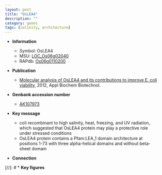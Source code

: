 ```yaml
---
layout: post
title: "OsLEA4"
description: ""
category: genes
tags: [salinity, architecture]
---
```


* **Information**  
    + Symbol: OsLEA4  
    + MSU: [LOC_Os06g02040](http://rice.plantbiology.msu.edu/cgi-bin/ORF_infopage.cgi?orf=LOC_Os06g02040)  
    + RAPdb: [Os06g0110200](http://rapdb.dna.affrc.go.jp/viewer/gbrowse_details/irgsp1?name=Os06g0110200)  

* **Publication**  
    + [Molecular analysis of OsLEA4 and its contributions to improve E. coli viability](http://www.ncbi.nlm.nih.gov/pubmed?term=Molecular+analysis+of+OsLEA4+and+its+contributions+to+improve+E.+coli+viability%5BTitle%5D), 2012, Appl Biochem Biotechnol.

* **Genbank accession number**  
    + [AK107973](http://www.ncbi.nlm.nih.gov/nuccore/AK107973)

* **Key message**  
    + coli recombinant to high salinity, heat, freezing, and UV radiation, which suggested that OsLEA4 protein may play a protective role under stressed conditions
    + OsLEA4 protein contains a Pfam:LEA_1 domain architecture at positions 1-73 with three alpha-helical domains and without beta-sheet domain

* **Connection**  

[//]: # * **Key figures**  


